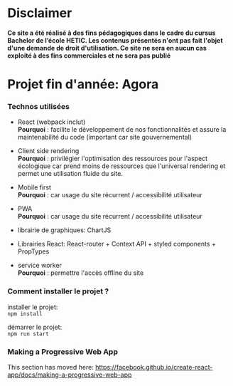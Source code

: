 # Disclaimer

**Ce site a été réalisé à des fins pédagogiques dans le cadre du cursus Bachelor de l’école HETIC. Les contenus présentés n'ont pas fait l'objet d'une demande de droit d'utilisation. Ce site ne sera en aucun cas exploité à des fins commerciales et ne sera pas publié**

# Projet fin d'année: Agora

### Technos utilisées

- React (webpack inclut)  
**Pourquoi** : facilite le développement de nos fonctionnalités et assure la maintenabilité du code (important car site gouvernemental)

- Client side rendering  
**Pourquoi** : privilégier l'optimisation des ressources pour l'aspect écologique car prend moins de ressources que l'universal rendering et permet une utilisation fluide du site.

- Mobile first  
**Pourquoi** : car usage du site récurrent / accessibilité utilisateur

- PWA  
**Pourquoi** : car usage du site récurrent / accessibilité utilisateur

- librairie de graphiques: ChartJS

- Librairies React: React-router + Context API + styled components + PropTypes

- service worker  
**Pourquoi** : permettre l'accès offline du site

### Comment installer le projet ?

installer le projet:  
`npm install`

démarrer le projet:  
`npm run start`

### Making a Progressive Web App

This section has moved here: https://facebook.github.io/create-react-app/docs/making-a-progressive-web-app

